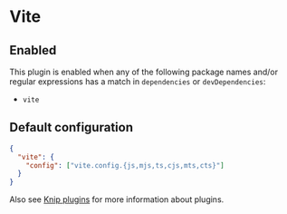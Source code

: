 # Vite

## Enabled

This plugin is enabled when any of the following package names and/or regular expressions has a match in `dependencies`
or `devDependencies`:

- `vite`

## Default configuration

```json
{
  "vite": {
    "config": ["vite.config.{js,mjs,ts,cjs,mts,cts}"]
  }
}
```

Also see [Knip plugins][1] for more information about plugins.

[1]: https://github.com/webpro/knip/blob/main/README.md#plugins
